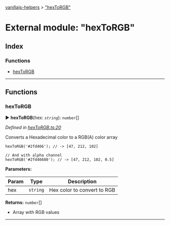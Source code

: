 [vanillajs-helpers](../README.md) > ["hexToRGB"](../modules/_hextorgb_.md)



# External module: "hexToRGB"

## Index

### Functions

* [hexToRGB](_hextorgb_.md#hextorgb)



---
## Functions
<a id="hextorgb"></a>

###  hexToRGB

► **hexToRGB**(hex: *`string`*): `number`[]



*Defined in [hexToRGB.ts:20](https://github.com/Tokimon/vanillajs-helpers/blob/d7b5019/hexToRGB.ts#L20)*



Converts a Hexadecimal color to a RGB(A) color array

    hexToRGB('#2fd466'); // -> [47, 212, 102]
    
    // And with alpha channel
    hexToRGB('#2fd46680'); // -> [47, 212, 102, 0.5]


**Parameters:**

| Param | Type | Description |
| ------ | ------ | ------ |
| hex | `string`   |  Hex color to convert to RGB |





**Returns:** `number`[]
- Array with RGB values






___


